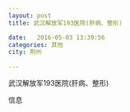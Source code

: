 ```yaml
--- 
layout: post 
title: 武汉解放军193医院(肝病、整形)

date:   2016-05-03 13:39:56 
categories: 其他  
city: 荆州
  
--- 
```

   
武汉解放军193医院(肝病、整形)

信息

